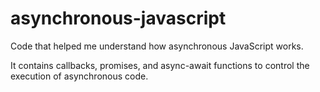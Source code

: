 # asynchronous-javascript
Code that helped me understand how asynchronous JavaScript works.

It contains callbacks, promises, and async-await functions to control the
execution of asynchronous code.
